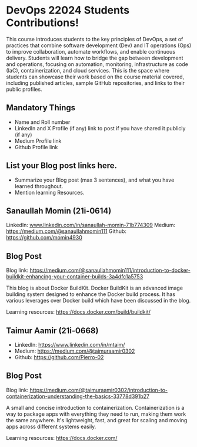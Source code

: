 # DevOps 22024 Students Contributions! 

This course introduces students to the key principles of DevOps, a set of practices that combine software development (Dev) and IT operations (Ops) to improve collaboration, automate workflows, and enable continuous delivery. Students will learn how to bridge the gap between development and operations, focusing on automation, monitoring, infrastructure as code (IaC), containerization, and cloud services. This is the space where students can showcase their work based on the course material covered, including published articles, sample GitHub repositories, and links to their public profiles.

## Mandatory Things
- Name and Roll number
- LinkedIn and X Profile (if any) link to post if you have shared it publicly (if any)
- Medium Profile link
- Github Profile link

## List your Blog post links here.
- Summarize your Blog post (max 3 sentences), and what you have learned throughout.
- Mention learning Resources. 

## Sanaullah Momin (21i-0614)

LinkedIn: www.linkedin.com/in/sanaullah-momin-71b774309
Medium: https://medium.com/@sanaullahmomin111
Github: https://github.com/momin4930

## Blog Post
Blog link: https://medium.com/@sanaullahmomin111/introduction-to-docker-buildkit-enhancing-your-container-builds-3a4dfc1a5753

This blog is about Docker BuildKit. Docker BuildKit is an advanced image building system designed to enhance the Docker build process. It has various leverages over Docker build which have been discussed in the blog.

Learning resources: https://docs.docker.com/build/buildkit/


## Taimur Aamir (21i-0668)

- LinkedIn: https://www.linkedin.com/in/mtaim/
- Medium: https://medium.com/@taimuraamir0302
- Github: https://github.com/Pierro-02

## Blog Post

Blog link: https://medium.com/@taimuraamir0302/introduction-to-containerization-understanding-the-basics-33778d391b27

A small and concise introduction to containerization. Containerization is a way to package apps with everything they need to run, making them work the same anywhere. It's lightweight, fast, and great for scaling and moving apps across different systems easily.

Learning resources: https://docs.docker.com/
